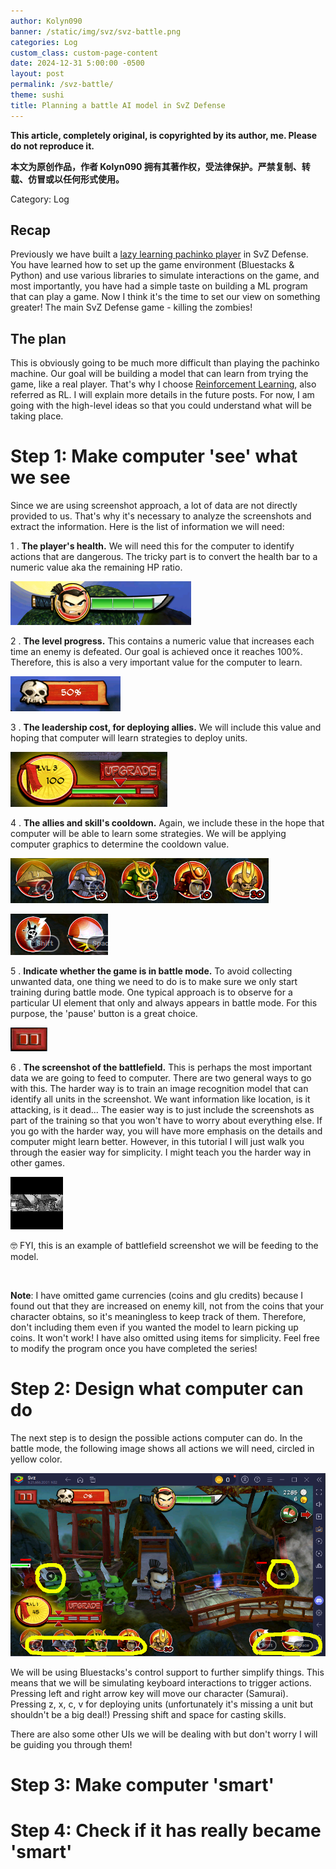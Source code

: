 ```yaml
---
author: Kolyn090
banner: /static/img/svz/svz-battle.png
categories: Log
custom_class: custom-page-content
date: 2024-12-31 5:00:00 -0500
layout: post
permalink: /svz-battle/
theme: sushi
title: Planning a battle AI model in SvZ Defense
---
```



**This article, completely original, is copyrighted by its author, me. Please do not reproduce it.**


**本文为原创作品，作者 Kolyn090 拥有其著作权，受法律保护。严禁复制、转载、仿冒或以任何形式使用。**


Category: Log


## Recap
Previously we have built a [lazy learning pachinko player](/svz-pachinko/) in SvZ Defense. You have learned how to set up the game environment (Bluestacks & Python) and use various libraries to simulate interactions on the game, and most importantly, you have had a simple taste on building a ML program that can play a game. Now I think it's the time to set our view on something greater! The main SvZ Defense game - killing the zombies!


## The plan
This is obviously going to be much more difficult than playing the pachinko machine. Our goal will be building a model that can learn from trying the game, like a real player. That's why I choose [Reinforcement Learning](https://en.wikipedia.org/wiki/Reinforcement_learning), also referred as RL. I will explain more details in the future posts. For now, I am going with the high-level ideas so that you could understand what will be taking place. 


# Step 1: Make computer 'see' what we see
Since we are using screenshot approach, a lot of data are not directly provided to us. That's why it's necessary to analyze the screenshots and extract the information. Here is the list of information we will need:

1 . **The player's health.** We will need this for the computer to identify actions that are dangerous. The tricky part is to convert the health bar to a numeric value aka the remaining HP ratio.


![player-hp-bar](/static/img/svz/player-hp-bar.png)


2 . **The level progress.** This contains a numeric value that increases each time an enemy is defeated. Our goal is achieved once it reaches 100%. Therefore, this is also a very important value for the computer to learn.


![progress_bar](/static/img/svz/progress_bar.png)


3 . **The leadership cost, for deploying allies.** We will include this value and hoping that computer will learn strategies to deploy units. 


![leadership_bar](/static/img/svz/leadership_bar.png)


4 . **The allies and skill's cooldown.** Again, we include these in the hope that computer will be able to learn some strategies. We will be applying computer graphics to determine the cooldown value.


![allies](/static/img/svz/allies.png)


![skills](/static/img/svz/skills.png)


5 . **Indicate whether the game is in battle mode.** To avoid collecting unwanted data, one thing we need to do is to make sure we only start training during battle mode. One typical approach is to observe for a particular UI element that only and always appears in battle mode. For this purpose, the 'pause' button is a great choice.


![pause](/static/img/svz/pause.png)


6 . **The screenshot of the battlefield.** This is perhaps the most important data we are going to feed to computer. There are two general ways to go with this. The harder way is to train an image recognition model that can identify all units in the screenshot. We want information like location, is it attacking, is it dead... The easier way is to just include the screenshots as part of the training so that you won't have to worry about everything else. If you go with the harder way, you will have more emphasis on the details and computer might learn better. However, in this tutorial I will just walk you through the easier way for simplicity. I might teach you the harder way in other games.


![battlefield-preview](/static/img/svz/battlefield-preview.png)


🤓 FYI, this is an example of battlefield screenshot we will be feeding to the model.


<br>


**Note**: I have omitted game currencies (coins and glu credits) because I found out that they are increased on enemy kill, not from the coins that your character obtains, so it's meaningless to keep track of them. Therefore, don't including them even if you wanted the model to learn picking up coins. It won't work! I have also omitted using items for simplicity. Feel free to modify the program once you have completed the series!


# Step 2: Design what computer can do
The next step is to design the possible actions computer can do. In the battle mode, the following image shows all actions we will need, circled in yellow color.


![possible-actions](/static/img/svz/possible-actions.png)


We will be using Bluestacks's control support to further simplify things. This means that we will be simulating keyboard interactions to trigger actions. Pressing left and right arrow key will move our character (Samurai). Pressing z, x, c, v for deploying units (unfortunately it's missing a unit but shouldn't be a big deal!) Pressing shift and space for casting skills.


There are also some other UIs we will be dealing with but don't worry I will be guiding you through them!


# Step 3: Make computer 'smart'



# Step 4: Check if it has really became 'smart'


